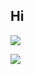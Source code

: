 ## Hi

![](https://github-readme-stats.vercel.app/api/?username=engsr6982&show_icons=true&title_color=fff&icon_color=79ff97&text_color=9f9f9f&bg_color=151515)

![](https://github-readme-stats.vercel.app/api/top-langs/?username=engsr6982&layout=compact)
